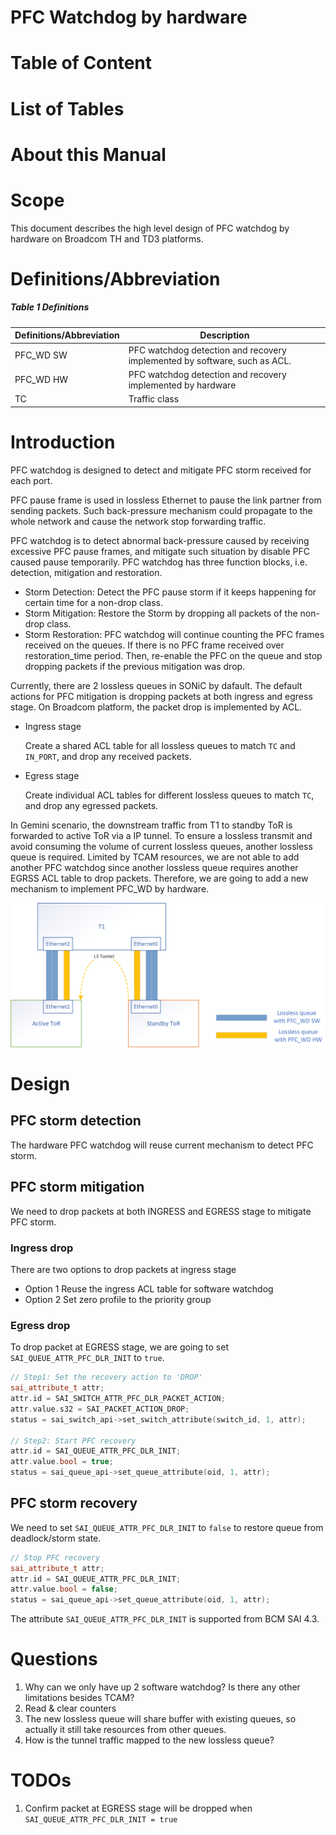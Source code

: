 # PFC Watchdog by hardware
# Table of Content
# List of Tables
# About this Manual
# Scope
This document describes the high level design of PFC watchdog by hardware on Broadcom TH and TD3 platforms.
# Definitions/Abbreviation
##### Table 1  Definitions
|Definitions/Abbreviation|Description|
|----|----|
|PFC_WD SW|PFC watchdog detection and recovery implemented by software, such as ACL.|
|PFC_WD HW|PFC watchdog  detection and recovery implemented by hardware|
|TC| Traffic class|

# Introduction
PFC watchdog is designed to detect and mitigate PFC storm received for each port.

PFC pause frame is used in lossless Ethernet to pause the link partner from sending packets. Such back-pressure mechanism could propagate to the whole network and cause the network stop forwarding traffic. 

PFC watchdog is to detect abnormal back-pressure caused by receiving excessive PFC pause frames, and mitigate such situation by disable PFC caused pause temporarily. PFC watchdog has three function blocks, i.e. detection, mitigation and restoration.
* Storm Detection: Detect the PFC pause storm if it keeps happening for certain time for a non-drop class.
* Storm Mitigation: Restore the Storm by dropping all packets of the non-drop class. 
* Storm Restoration: PFC watchdog will continue counting the PFC frames received on the queues. If there is no PFC frame received over restoration_time period. Then, re-enable the PFC on the queue and stop dropping packets if the previous mitigation was drop.

Currently, there are 2 lossless queues in SONiC by dafault. The default actions for PFC mitigation is dropping packets at both ingress and egress stage.
On Broadcom platform, the packet drop is implemented by ACL.
* Ingress stage

    Create a shared ACL table for all lossless queues to match `TC` and `IN_PORT`, and drop any received packets.
* Egress stage

    Create individual ACL tables for different lossless queues to match `TC`, and drop any egressed packets.

In Gemini scenario, the downstream traffic from T1 to standby ToR is forwarded to active ToR via a IP tunnel. To ensure a lossless transmit and avoid consuming the volume of current lossless queues, another lossless queue is required.
Limited by TCAM resources, we are not able to add another PFC watchdog since another lossless queue requires another EGRSS ACL table to drop packets. Therefore, we are going to add a new mechanism to implement PFC_WD by hardware.

![Lossless queues for Gemini](./pfc_1.png "Lossless queues between Active ToR and Standby Tor")

# Design
## PFC storm detection
The hardware PFC watchdog will reuse current mechanism to detect PFC storm.
## PFC storm mitigation
We need to drop packets at both INGRESS and EGRESS stage to mitigate PFC storm.
### Ingress drop
There are two options to drop packets at ingress stage

* Option 1 Reuse the ingress ACL table for software watchdog
* Option 2 Set zero profile to the priority group

### Egress drop
To drop packet at EGRESS stage, we are going to set `SAI_QUEUE_ATTR_PFC_DLR_INIT` to `true`.
```cpp
// Step1: Set the recovery action to 'DROP'
sai_attribute_t attr;
attr.id = SAI_SWITCH_ATTR_PFC_DLR_PACKET_ACTION;
attr.value.s32 = SAI_PACKET_ACTION_DROP;
status = sai_switch_api->set_switch_attribute(switch_id, 1, attr);

// Step2: Start PFC recovery
attr.id = SAI_QUEUE_ATTR_PFC_DLR_INIT;
attr.value.bool = true;
status = sai_queue_api->set_queue_attribute(oid, 1, attr);
```
## PFC storm recovery
We need to set `SAI_QUEUE_ATTR_PFC_DLR_INIT` to `false` to restore queue from deadlock/storm state.
```cpp
// Stop PFC recovery
sai_attribute_t attr;
attr.id = SAI_QUEUE_ATTR_PFC_DLR_INIT;
attr.value.bool = false;
status = sai_queue_api->set_queue_attribute(oid, 1, attr);
```
The attribute `SAI_QUEUE_ATTR_PFC_DLR_INIT` is supported from BCM SAI 4.3.

# Questions
1. Why can we only have up 2 software watchdog? Is there any other limitations besides TCAM?
2. Read & clear counters
3. The new lossless queue will share buffer with existing queues, so actually it still take resources from other queues. 
4. How is the tunnel traffic mapped to the new lossless queue?

# TODOs
1. Confirm packet at EGRESS stage will be dropped when `SAI_QUEUE_ATTR_PFC_DLR_INIT = true`
